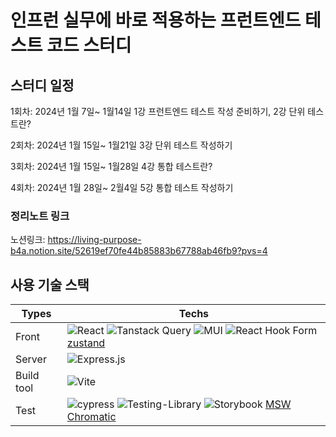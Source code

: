 # 인프런 실무에 바로 적용하는 프런트엔드 테스트 코드 스터디

## 스터디 일정

1회차: 2024년 1월 7일~ 1월14일
1강 프런트엔드 테스트 작성 준비하기, 2강 단위 테스트란?

2회차: 2024년 1월 15일~ 1월21일
3강 단위 테스트 작성하기

3회차: 2024년 1월 15일~ 1월28일
4강 통합 테스트란?

4회차: 2024년 1월 28일~ 2월4일
5강 통합 테스트 작성하기

### 정리노트 링크

노션링크: https://living-purpose-b4a.notion.site/52619ef70fe44b85883b67788ab46fb9?pvs=4

## 사용 기술 스택

| Types      | Techs                                                                                                                                                                                                                                                                                                                                                                                                                                                                                                |
| ---------- | ---------------------------------------------------------------------------------------------------------------------------------------------------------------------------------------------------------------------------------------------------------------------------------------------------------------------------------------------------------------------------------------------------------------------------------------------------------------------------------------------------- |
| Front      | ![React](https://img.shields.io/badge/react-%2320232a.svg?style=flat&logo=react&logoColor=%2361DAFB) ![Tanstack Query](https://img.shields.io/badge/-tanstack%20Query-FF4154?style=flat&logo=react%20query&logoColor=white) ![MUI](https://img.shields.io/badge/MUI-%230081CB.svg?style=flat&logo=mui&logoColor=white) ![React Hook Form](https://img.shields.io/badge/React%20Hook%20Form-%23EC5990.svg?style=flat&logo=reacthookform&logoColor=white) [zustand](https://github.com/pmndrs/zustand) |
| Server     | ![Express.js](https://img.shields.io/badge/express.js-%23404d59.svg?style=flat&logo=express&logoColor=%2361DAFB)                                                                                                                                                                                                                                                                                                                                                                                     |
| Build tool | ![Vite](https://img.shields.io/badge/vite-%23646CFF.svg?style=flat&logo=vite&logoColor=white)                                                                                                                                                                                                                                                                                                                                                                                                        |
| Test       | ![cypress](https://img.shields.io/badge/-cypress-%23E5E5E5?style=flat&logo=cypress&logoColor=058a5e) ![Testing-Library](https://img.shields.io/badge/-Testing%20Library-%23E33332?style=flat&logo=testing-library&logoColor=white) ![Storybook](https://img.shields.io/badge/-Storybook-FF4785?style=flat&logo=storybook&logoColor=white) [MSW](https://mswjs.io/) [Chromatic](https://www.chromatic.com/)                                                                                           |
